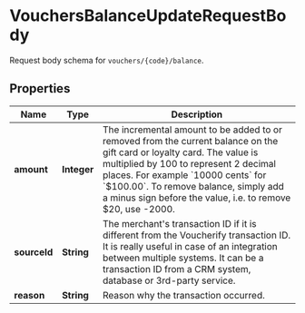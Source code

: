 

# VouchersBalanceUpdateRequestBody

Request body schema for `vouchers/{code}/balance`.

## Properties

| Name | Type | Description |
|------------ | ------------- | ------------- |
|**amount** | **Integer** | The incremental amount to be added to or removed from the current balance on the gift card or loyalty card. The value is multiplied by 100 to represent 2 decimal places. For example &#x60;10000 cents&#x60; for &#x60;$100.00&#x60;. To remove balance, simply add a minus sign before the value, i.e. to remove $20, use -2000. |
|**sourceId** | **String** | The merchant&#39;s transaction ID if it is different from the Voucherify transaction ID. It is really useful in case of an integration between multiple systems. It can be a transaction ID from a CRM system, database or 3rd-party service. |
|**reason** | **String** | Reason why the transaction occurred. |



